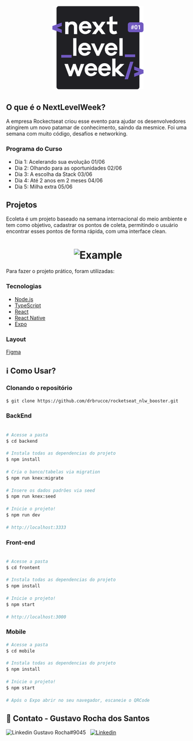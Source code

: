 <h1 align="center">
    <img alt="NextLevelWeek" title="#NextLevelWeek" src="/readme/nlw.svg" width="250px" />
</h1>

## O que é o NextLevelWeek?

A empresa Rockectseat criou esse evento para ajudar os desenvolvedores atingirem um novo patamar de conhecimento, saindo da mesmice. Foi uma semana com muito código, desafios e networking.

### Programa do Curso
- Dia 1: Acelerando sua evolução 01/06 
- Dia 2: Olhando para as oportunidades 02/06
- Dia 3: A escolha da Stack 03/06
- Dia 4: Até 2 anos em 2 meses 04/06
- Dia 5: Milha extra 05/06

## Projetos

Ecoleta é um projeto baseado na semana internacional do meio ambiente e tem como objetivo, cadastrar os pontos de coleta, permitindo o usuário encontrar esses pontos de forma rápida, com uma interface clean.

<h1 align="center">
    <img alt="Example" title="Example" src="https://raw.githubusercontent.com/drbrucce/rocketseat_nlw_booster/master/readme/ecoleta_first.svg" width="500px" />
</h1>

Para fazer o projeto prático, foram utilizadas: 


### Tecnologias

- [Node.js][nodejs]
- [TypeScript][typescript]
- [React][reactjs]
- [React Native][rn]
- [Expo][expo]

### Layout

[Figma](https://www.figma.com/file/1SxgOMojOB2zYT0Mdk28lB/)

## :information_source: Como Usar?

### Clonando o repositório
```bash
$ git clone https://github.com/drbrucce/rocketseat_nlw_booster.git
```

### BackEnd

```bash

# Acesse a pasta
$ cd backend

# Instala todas as dependencias do projeto
$ npm install

# Cria o banco/tabelas via migration
$ npm run knex:migrate

# Insere os dados padrôes via seed
$ npm run knex:seed

# Inicie o projeto!
$ npm run dev

# http://localhost:3333
```

### Front-end

```bash

# Acesse a pasta
$ cd frontent

# Instala todas as dependencias do projeto
$ npm install

# Inicie o projeto!
$ npm start

# http://localhost:3000
```

### Mobile

```bash
# Acesse a pasta
$ cd mobile

# Instala todas as dependencias do projeto
$ npm install

# Inicie o projeto!
$ npm start

# Após o Expo abrir no seu navegador, escaneie o QRCode
```

## :memo: Contato - Gustavo Rocha dos Santos
<p>
  <img width="25px" height="25px" src="https://image.flaticon.com/icons/svg/2111/2111370.svg" alt="Linkedin"/>
  Gustavo Rocha#9045
  &nbsp
  <a href="https://www.linkedin.com/in/gustavo-rocha-dos-santos-a48b415a/">
    <img width="25px" height="25px" src="https://image.flaticon.com/icons/svg/174/174857.svg" alt="Linkedin"/>
  </a>
</p>

[nodejs]: https://nodejs.org/
[typescript]: https://www.typescriptlang.org/
[expo]: https://expo.io/
[reactjs]: https://reactjs.org
[rn]: https://facebook.github.io/react-native/
[yarn]: https://yarnpkg.com/
[vs]: https://code.visualstudio.com/
[vceditconfig]: https://marketplace.visualstudio.com/items?itemName=EditorConfig.EditorConfig
[vceslint]: https://marketplace.visualstudio.com/items?itemName=dbaeumer.vscode-eslint
[prettier]: https://marketplace.visualstudio.com/items?itemName=esbenp.prettier-vscode
